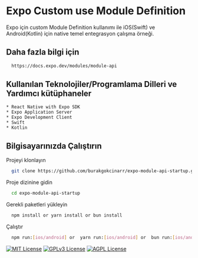 # Expo Custom use Module Definition
Expo için custom Module Definition kullanımı ile iOS(Swift) ve Android(Kotlin) için native temel entegrasyon çalışma örneği.

## Daha fazla bilgi için
```bash 
  https://docs.expo.dev/modules/module-api
```

## Kullanılan Teknolojiler/Programlama Dilleri ve Yardımcı kütüphaneler
    * React Native with Expo SDK
    * Expo Application Server
    * Expo Development Client
    * Swift
    * Kotlin

## Bilgisayarınızda Çalıştırın

Projeyi klonlayın

```bash
  git clone https://github.com/burakgokcinarr/expo-module-api-startup.git
```

Proje dizinine gidin

```bash
  cd expo-module-api-startup
```

Gerekli paketleri yükleyin

```bash
  npm install or yarn install or bun install
```

Çalıştır 

```bash
  npm run:[ios/android] or  yarn run:[ios/android] or  bun run:[ios/android]
```

[![MIT License](https://img.shields.io/badge/License-MIT-green.svg)](https://choosealicense.com/licenses/mit/)
[![GPLv3 License](https://img.shields.io/badge/License-GPL%20v3-yellow.svg)](https://opensource.org/licenses/)
[![AGPL License](https://img.shields.io/badge/license-AGPL-blue.svg)](http://www.gnu.org/licenses/agpl-3.0)
